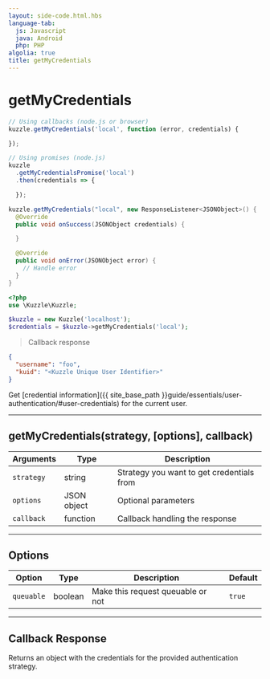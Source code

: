 ```yaml
---
layout: side-code.html.hbs
language-tab:
  js: Javascript
  java: Android
  php: PHP
algolia: true
title: getMyCredentials
---
```


# getMyCredentials

```js
// Using callbacks (node.js or browser)
kuzzle.getMyCredentials('local', function (error, credentials) {

});

// Using promises (node.js)
kuzzle
  .getMyCredentialsPromise('local')
  .then(credentials => {

  });
```

```java
kuzzle.getMyCredentials("local", new ResponseListener<JSONObject>() {
  @Override
  public void onSuccess(JSONObject credentials) {

  }

  @Override
  public void onError(JSONObject error) {
    // Handle error
  }
}
```

```php
<?php
use \Kuzzle\Kuzzle;

$kuzzle = new Kuzzle('localhost');
$credentials = $kuzzle->getMyCredentials('local');
```

> Callback response

```json
{
  "username": "foo", 
  "kuid": "<Kuzzle Unique User Identifier>"
}
```

Get [credential information]({{ site_base_path }}guide/essentials/user-authentication/#user-credentials) for the current user.

---

## getMyCredentials(strategy, [options], callback)

| Arguments | Type | Description
|-----------|------|------------
| `strategy` | string | Strategy you want to get credentials from
| `options` | JSON object | Optional parameters
| `callback`| function | Callback handling the response

---

## Options

| Option | Type | Description | Default
|--------|------|-------------|---------
| `queuable` | boolean | Make this request queuable or not  | `true`

---

## Callback Response

Returns an object with the credentials for the provided authentication strategy.
